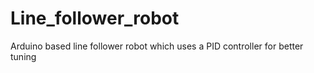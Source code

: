 # Line_follower_robot
Arduino based line follower robot which uses a PID controller for better tuning
